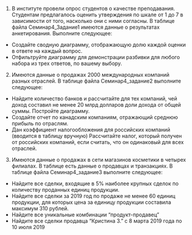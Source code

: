 1. В институте провели опрос студентов о качестве преподавания.
Студентам предлагалось оценить утверждения по шкале от 1 до
7 в зависимости от того, насколько они с ними согласны.
В таблице файла Семинар4_Задание1 имеются данные о
результатах анкетирования. Выполните следующее:
- Создайте сводную диаграмму, отображающую долю
каждой оценки в ответе на каждый вопрос.
- Отфильтруйте диаграмму для демонстрации разбивки для
любого набора из трех ответов, по вашему выбору.

2. Имеются данные о продажах 2000 международных компаний
разных отраслей.
В таблице файла Семинар4_задание2 выполните следующее:
- Найдите количество банков и рассчитайте для тех
компаний, чей доход составил не менее 20 млрд долларов
доли дохода от общей суммы. Постройте диаграмму.
- Создайте отчет по канадским компаниям, отражающий
среднюю прибыль по отраслям.
- Дан коэффициент налогообложения для российских
компаний (вводится в таблицу вручную) Рассчитайте
налог, который получен от российских компаний, если
считать, что он одинаковый для всех отраслей.

3. Имеются данные о продажах в сети магазинов косметики в
четырех филиалах. В таблице есть данные о продавцах и
транзакциях.
В таблице файла Семинар4_задание3 выполните следующее:
- Найдите все сделки, входящие в 5% наиболее крупных
сделок по количеству проданных единиц продукции.
- Найдите все сделки за 2019 год по продаже не менее 60
единиц продукции, для которых цена за единицу
продукции составила максимум 310 рублей.
- Найдите все уникальные комбинации “продукт-продавец”
- Найдите все сделки продавца “Кристина З.” с 8 марта 2019 года по 10 июля 2019
